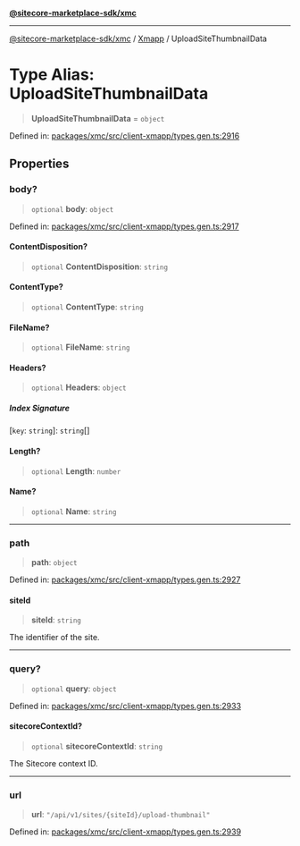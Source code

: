 [**@sitecore-marketplace-sdk/xmc**](../../../../README.md)

***

[@sitecore-marketplace-sdk/xmc](../../../../README.md) / [Xmapp](../README.md) / UploadSiteThumbnailData

# Type Alias: UploadSiteThumbnailData

> **UploadSiteThumbnailData** = `object`

Defined in: [packages/xmc/src/client-xmapp/types.gen.ts:2916](https://github.com/Sitecore/marketplace-sdk/blob/047115917e8843232ba2a4ba284b67585698b1c5/packages/xmc/src/client-xmapp/types.gen.ts#L2916)

## Properties

### body?

> `optional` **body**: `object`

Defined in: [packages/xmc/src/client-xmapp/types.gen.ts:2917](https://github.com/Sitecore/marketplace-sdk/blob/047115917e8843232ba2a4ba284b67585698b1c5/packages/xmc/src/client-xmapp/types.gen.ts#L2917)

#### ContentDisposition?

> `optional` **ContentDisposition**: `string`

#### ContentType?

> `optional` **ContentType**: `string`

#### FileName?

> `optional` **FileName**: `string`

#### Headers?

> `optional` **Headers**: `object`

##### Index Signature

\[`key`: `string`\]: `string`[]

#### Length?

> `optional` **Length**: `number`

#### Name?

> `optional` **Name**: `string`

***

### path

> **path**: `object`

Defined in: [packages/xmc/src/client-xmapp/types.gen.ts:2927](https://github.com/Sitecore/marketplace-sdk/blob/047115917e8843232ba2a4ba284b67585698b1c5/packages/xmc/src/client-xmapp/types.gen.ts#L2927)

#### siteId

> **siteId**: `string`

The identifier of the site.

***

### query?

> `optional` **query**: `object`

Defined in: [packages/xmc/src/client-xmapp/types.gen.ts:2933](https://github.com/Sitecore/marketplace-sdk/blob/047115917e8843232ba2a4ba284b67585698b1c5/packages/xmc/src/client-xmapp/types.gen.ts#L2933)

#### sitecoreContextId?

> `optional` **sitecoreContextId**: `string`

The Sitecore context ID.

***

### url

> **url**: `"/api/v1/sites/{siteId}/upload-thumbnail"`

Defined in: [packages/xmc/src/client-xmapp/types.gen.ts:2939](https://github.com/Sitecore/marketplace-sdk/blob/047115917e8843232ba2a4ba284b67585698b1c5/packages/xmc/src/client-xmapp/types.gen.ts#L2939)
